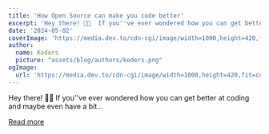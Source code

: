 ```yaml
---
title: 'How Open Source can make you code better'
excerpt: 'Hey there! 👋🏼  If you''ve ever wondered how you can get better at coding and maybe even have a bit...'
date: '2024-05-02'
coverImage: 'https://media.dev.to/cdn-cgi/image/width=1000,height=420,fit=cover,gravity=auto,format=auto/https%3A%2F%2Fdev-to-uploads.s3.amazonaws.com%2Fuploads%2Farticles%2Fcuqv2cx0bgcfrm9zuo0r.png'
author:
  name: Koders
  picture: "assets/blog/authors/koders.png"
ogImage:
  url: 'https://media.dev.to/cdn-cgi/image/width=1000,height=420,fit=cover,gravity=auto,format=auto/https%3A%2F%2Fdev-to-uploads.s3.amazonaws.com%2Fuploads%2Farticles%2Fcuqv2cx0bgcfrm9zuo0r.png'
---
```


Hey there! 👋🏼  If you''ve ever wondered how you can get better at coding and maybe even have a bit...

[Read more](https://dev.to/buildwebcrumbs/how-open-source-can-make-you-code-better-42nf)
